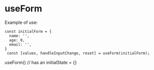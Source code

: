 # useForm

Example of use:

```
const initialForm = {
  name: '',
  age: 0,
  email: '',
}
 const [values, handleInputChange, reset] = useForm(initialForm);
```

useForm() // has an initialState = {}
